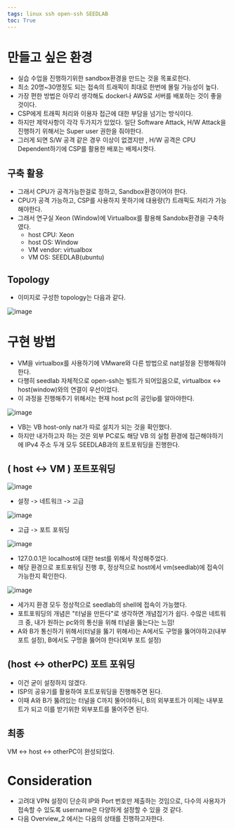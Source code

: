 ```yaml
---
tags: linux ssh open-ssh SEEDLAB
toc: True
---
```


# 만들고 싶은 환경
* 실습 수업을 진행하기위한 sandbox환경을 만드는 것을 목표로한다.
* 최소 20명~30명정도 되는 접속의 트래픽이 최대로 한번에 몰릴 가능성이 높다.
* 가장 편한 방법은 아무리 생각해도 docker나 AWS로 서버를 배포하는 것이 좋을 것이다.
* CSP에게 트래픽 처리와 이용자 접근에 대한 부담을 넘기는 방식이다.
* 하지만 제약사항이 각각 두가지가 있었다. 일단 Software Attack, H/W Attack을 진행하기 위해서는 Super user 권한을 줘야한다. 
* 그러게 되면 S/W 공격 같은 경우 이상이 없겠지만 , H/W 공격은 CPU Dependent하기에 CSP를 활용한 배포는 배제시켯다.

## 구축 활용
* 그래서 CPU가 공격가능한걸로 정하고, Sandbox환경이어야 한다.
* CPU가 공격 가능하고, CSP를 사용하지 못하기에 대용량(?) 트래픽도 처리가 가능해야한다.
* 그래서 연구실 Xeon (Window)에 Virtualbox를 활용해 Sandobx환경을 구축하였다.
  * host CPU: Xeon 
  * host OS: Window
  * VM vendor: virtualbox
  * VM OS: SEEDLAB(ubuntu)

## Topology
* 이미지로 구성한 topology는 다음과 같다.

![image](https://user-images.githubusercontent.com/67637935/148340744-86f893f7-4803-475d-8333-f3475c5d8749.png)

# 구현 방법
* VM을 virtualbox를 사용하기에 VMware와 다른 방법으로 nat설정을 진행해줘야 한다.
* 다행히 seedlab 자체적으로 open-ssh는 빌트가 되어있음으로, virtualbox <-> host(window)와의 연결이 우선이었다.
* 이 과정을 진행해주기 위해서는 현재 host pc의 공인ip를 알아야한다.

![image](https://user-images.githubusercontent.com/67637935/148342197-911e5948-fc89-4e13-9030-fe6f51adce0a.png)

* VB는 VB host-only nat가 따로 설치가 되는 것을 확인했다.
* 하지만 내가하고자 하는 것은 외부 PC로도 해당 VB 의 실험 환경에 접근해야하기에 IPv4 주소 두개 모두 SEEDLAB과의 포트포워딩을 진행한다.

## ( host <-> VM ) 포트포워딩

![image](https://user-images.githubusercontent.com/67637935/148342406-fb719260-6ff4-4065-84c9-7cdbe5069688.png)

* 설정 ->  네트워크 -> 고급

![image](https://user-images.githubusercontent.com/67637935/148342456-21ade68c-11ed-4d6a-8614-b8216777b0d8.png)

* 고급 -> 포트 포워딩

![image](https://user-images.githubusercontent.com/67637935/148342499-3af2bd05-ea72-4e13-841b-420128e12b69.png)

* 127.0.0.1은 localhost에 대한 test를 위해서 작성해주었다. 
* 해당 환경으로 포트포워딩 진행 후, 정상적으로 host에서 vm(seedlab)에 접속이 가능한지 확인한다.

![image](https://user-images.githubusercontent.com/67637935/148342784-8beb3a2d-2f2a-4520-aa92-bc82230e7c19.png)

* 세가지 환경 모두 정상적으로 seedlab의 shell에 접속이 가능했다.
* 포트포워딩의 개념은 "터널을 만든다"로 생각하면 개념잡기가 쉽다. 수많은 네트워크 중, 내가 원하는 pc와의 통신을 위해 터널을 뚫는다는 느낌!
* A와 B가 통신하기 위해서(터널을 뚫기 위해서)는 A에서도 구멍을 뚫어야하고(내부 포트 설정), B에서도 구멍을 뚫어야 한다(외부 포트 설정)

## (host <-> otherPC) 포트 포워딩
* 이건 굳이 설정하지 않겠다. 
* ISP의 공유기를 활용하여 포트포워딩을 진행해주면 된다.
* 이때 A와 B가 뚫려있는 터널을 C까지 뚤어야하니, B의 외부포트가 이제는 내부포트가 되고 이를 받기위한 외부포트를 뚤어주면 된다.

## 최종
VM <-> host <-> otherPC이 완성되었다.

# Consideration
* 고려대 VPN 설정이 단순히 IP와 Port 번호만 제출하는 것임으로, 다수의 사용자가 접속할 수 있도록 username은 다양하게 설정할 수 있을 것 같다.
* 다음 Overview_2 에서는 다음의 상태를 진행하고자한다. 
